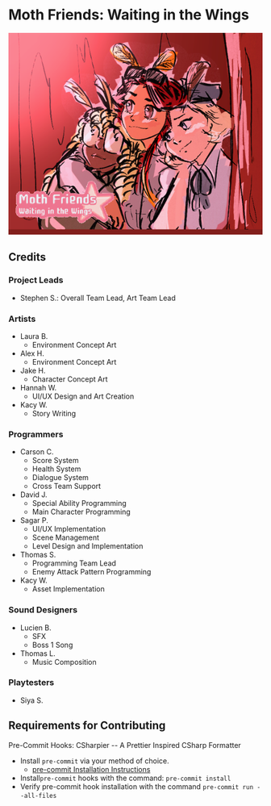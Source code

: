 # Moth Friends: Waiting in the Wings

![The Girls](./imgs/GirlsArtwork.png)

## Credits

### Project Leads
- Stephen S.: Overall Team Lead, Art Team Lead

### Artists
- Laura B.
    - Environment Concept Art
- Alex H.
    - Environment Concept Art
- Jake H.
    - Character Concept Art
- Hannah W.
    - UI/UX Design and Art Creation
- Kacy W.
    - Story Writing

### Programmers
- Carson C.
    - Score System
    - Health System
    - Dialogue System
    - Cross Team Support
- David J.
    - Special Ability Programming
    - Main Character Programming
- Sagar P.
    - UI/UX Implementation
    - Scene Management
    - Level Design and Implementation
- Thomas S.
    - Programming Team Lead
    - Enemy Attack Pattern Programming
- Kacy W.
    - Asset Implementation

### Sound Designers
- Lucien B.
    - SFX
    - Boss 1 Song
- Thomas L.
    - Music Composition

### Playtesters
- Siya S.

## Requirements for Contributing

Pre-Commit Hooks: CSharpier -- A Prettier Inspired CSharp Formatter
- Install `pre-commit` via your method of choice.
    - [pre-commit Installation Instructions](https://pre-commit.com/#install)
- Install`pre-commit` hooks with the command: `pre-commit install`
- Verify pre-commit hook installation with the command `pre-commit run --all-files`
